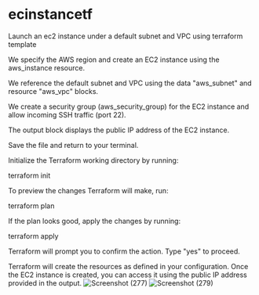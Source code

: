 # ecinstancetf
Launch an ec2 instance under a default subnet and VPC using terraform template

We specify the AWS region and create an EC2 instance using the aws_instance resource.

We reference the default subnet and VPC using the data "aws_subnet" and resource "aws_vpc" blocks.

We create a security group (aws_security_group) for the EC2 instance and allow incoming SSH traffic (port 22).

The output block displays the public IP address of the EC2 instance.

Save the file and return to your terminal.

Initialize the Terraform working directory by running:

terraform init

To preview the changes Terraform will make, run:

terraform plan

If the plan looks good, apply the changes by running:

terraform apply

Terraform will prompt you to confirm the action. Type "yes" to proceed.

Terraform will create the resources as defined in your configuration. Once the EC2 instance is created, you can access it using the public IP address provided in the output.
![Screenshot (277)](https://github.com/cloudmoh/ecinstancetf/assets/126796948/09ec3741-bc30-423c-98f5-a22343ec4795)
![Screenshot (279)](https://github.com/cloudmoh/ecinstancetf/assets/126796948/0d626522-ed8a-4627-924a-d2c2e008a3bd)


